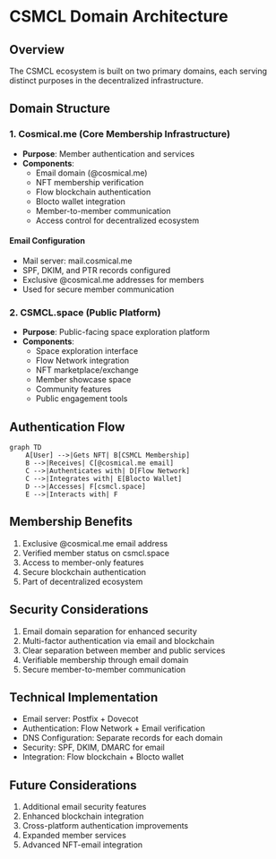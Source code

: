 # CSMCL Domain Architecture

## Overview

The CSMCL ecosystem is built on two primary domains, each serving distinct purposes in the decentralized infrastructure.

## Domain Structure

### 1. Cosmical.me (Core Membership Infrastructure)
- **Purpose**: Member authentication and services
- **Components**:
  - Email domain (@cosmical.me)
  - NFT membership verification
  - Flow blockchain authentication
  - Blocto wallet integration
  - Member-to-member communication
  - Access control for decentralized ecosystem

#### Email Configuration
- Mail server: mail.cosmical.me
- SPF, DKIM, and PTR records configured
- Exclusive @cosmical.me addresses for members
- Used for secure member communication

### 2. CSMCL.space (Public Platform)
- **Purpose**: Public-facing space exploration platform
- **Components**:
  - Space exploration interface
  - Flow Network integration
  - NFT marketplace/exchange
  - Member showcase space
  - Community features
  - Public engagement tools

## Authentication Flow

```mermaid
graph TD
    A[User] -->|Gets NFT| B[CSMCL Membership]
    B -->|Receives| C[@cosmical.me email]
    C -->|Authenticates with| D[Flow Network]
    C -->|Integrates with| E[Blocto Wallet]
    D -->|Accesses| F[csmcl.space]
    E -->|Interacts with| F
```

## Membership Benefits
1. Exclusive @cosmical.me email address
2. Verified member status on csmcl.space
3. Access to member-only features
4. Secure blockchain authentication
5. Part of decentralized ecosystem

## Security Considerations
1. Email domain separation for enhanced security
2. Multi-factor authentication via email and blockchain
3. Clear separation between member and public services
4. Verifiable membership through email domain
5. Secure member-to-member communication

## Technical Implementation
- Email server: Postfix + Dovecot
- Authentication: Flow Network + Email verification
- DNS Configuration: Separate records for each domain
- Security: SPF, DKIM, DMARC for email
- Integration: Flow blockchain + Blocto wallet

## Future Considerations
1. Additional email security features
2. Enhanced blockchain integration
3. Cross-platform authentication improvements
4. Expanded member services
5. Advanced NFT-email integration

